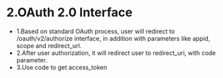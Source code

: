 # 2.OAuth 2.0 Interface
+ 1.Based on standard OAuth process, user will redirect to /oauth/v2/authorize interface, in addition with parameters like appid, scope and redirect_url.
+ 2.After user authorization, it will redirect user to redirect_uri, with code parameter.
+ 3.Use code to get access_token 
